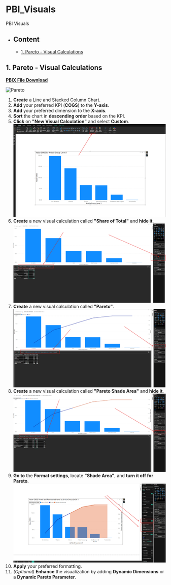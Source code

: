# PBI_Visuals
PBI Visuals



- ## Content
	- [1. Pareto - Visual Calculations](#1-pareto---visual-calculations)




## 1. Pareto - Visual Calculations

[**PBIX File Download**](https://github.com/OndrejZapletal99/PBI_Visuals/blob/main/Pareto/Pareto.pbix)


![Pareto]([Pareto_finished.png](https://github.com/OndrejZapletal99/PBI_Visuals/blob/main/Pareto/Pareto_finished.png))


1. **Create** a Line and Stacked Column Chart.  
2. **Add** your preferred KPI (**COGS**) to the **Y-axis**.  
3. **Add** your preferred dimension to the **X-axis**.  
4. **Sort** the chart in **descending order** based on the KPI.  
5. **Click** on **"New Visual Calculation"** and select **Custom**.  
   ![New Visual Calculation](https://github.com/OndrejZapletal99/PBI_Visuals/blob/main/Pareto/Pareto_select_vis_cal.png)  
6. **Create** a new visual calculation called **"Share of Total"** and **hide it**.
   ![Share of total](https://github.com/OndrejZapletal99/PBI_Visuals/blob/main/Pareto/Pareto_share_of_total_vis_cal.png)   
7. **Create** a new visual calculation called **"Pareto"**.  
   ![Pareto](https://github.com/OndrejZapletal99/PBI_Visuals/blob/main/Pareto/Pareto_pareto_vis_cal.png)  
8. **Create** a new visual calculation called **"Pareto Shade Area"** and **hide it**.  
   ![Pareto Shade Area](https://github.com/OndrejZapletal99/PBI_Visuals/blob/main/Pareto/Pareto_shade_vis_cal.png)  
9.  **Go to** the **Format settings**, locate **"Shade Area"**, and **turn it off for Pareto**.  
   ![Pareto Shade Area Format](https://github.com/OndrejZapletal99/PBI_Visuals/blob/main/Pareto/Pareto_shade_area_color.png)  
10. **Apply** your preferred formatting.  
11. *(Optional)* **Enhance** the visualization by adding **Dynamic Dimensions** or a **Dynamic Pareto Parameter**.  
